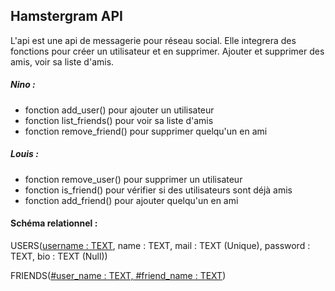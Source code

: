 ## Hamstergram API

L'api est une api de messagerie pour réseau social. 
Elle integrera des fonctions pour créer un utilisateur et en supprimer. 
Ajouter et supprimer des amis, voir sa liste d'amis.


##### Nino : 
- fonction add_user() pour ajouter un utilisateur
- fonction list_friends() pour voir sa liste d'amis
- fonction remove_friend() pour supprimer quelqu'un en ami

##### Louis :
- fonction remove_user() pour supprimer un utilisateur
- fonction is_friend() pour vérifier si des utilisateurs sont déjà amis
- fonction add_friend() pour ajouter quelqu'un en ami


#### Schéma relationnel :
USERS(<u>username : TEXT</u>, name : TEXT, mail : TEXT (Unique), password : TEXT, bio : TEXT (Null))

FRIENDS(<u>#user_name : TEXT, #friend_name : TEXT</u>)

